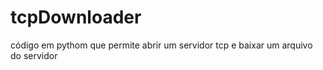 # tcpDownloader
código  em pythom que permite abrir um servidor tcp e baixar um arquivo do servidor
